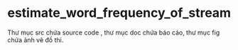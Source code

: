 # estimate_word_frequency_of_stream

Thư mục src chứa source code , thư mục doc chứa báo cáo, thư mục fig chứa ảnh vẽ đồ thi. 

